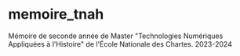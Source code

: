 # memoire_tnah
Mémoire de seconde année de Master "Technologies Numériques Appliquées à l'Histoire" de l'École Nationale des Chartes. 2023-2024
